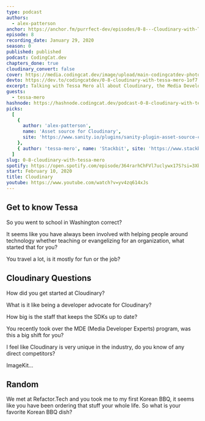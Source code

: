 ```yaml
---
type: podcast
authors:
  - alex-patterson
anchor: https://anchor.fm/purrfect-dev/episodes/0-8---Cloudinary-with-Tessa-Mero-eaojmf
episode: 8
recording_date: January 29, 2020
season: 0
published: published
podcast: CodingCat.dev
chapters_done: true
cloudinary_convert: false
cover: https://media.codingcat.dev/image/upload/main-codingcatdev-photo/ilpfshoaxdhnwemlsfld.png
devto: https://dev.to/codingcatdev/0-8-cloudinary-with-tessa-mero-1of7
excerpt: Talking with Tessa Mero all about Cloudinary, the Media Developer Experts program, and comparing other SAAS platforms.
guests:
  - tessa-mero
hashnode: https://hashnode.codingcat.dev/podcast-0-8-cloudinary-with-tessa-mero
picks:
  [
    {
      author: 'alex-patterson',
      name: 'Asset source for Cloudinary',
      site: 'https://www.sanity.io/plugins/sanity-plugin-asset-source-cloudinary'
    },
    { author: 'tessa-mero', name: 'Stackbit', site: 'https://www.stackbit.com/' }
  ]
slug: 0-8-cloudinary-with-tessa-mero
spotify: https://open.spotify.com/episode/364rarhChFVl7uclywx17S?si=3Xb1rrCVRg6RNk4heLaJTQ
start: February 10, 2020
title: Cloudinary
youtube: https://www.youtube.com/watch?v=yv4zq614xJs
---
```


## Get to know Tessa

So you went to school in Washington correct?

It seems like you have always been involved with helping people around technology whether teaching or evangelizing for an organization, what started that for you?

You travel a lot, is it mostly for fun or the job?

## Cloudinary Questions

How did you get started at Cloudinary?

What is it like being a developer advocate for Cloudinary?

How big is the staff that keeps the SDKs up to date?

You recently took over the MDE (Media Developer Experts) program, was this a big shift for you?

I feel like Cloudinary is very unique in the industry, do you know of any direct competitors?

ImageKit...

## Random

We met at Refactor.Tech and you took me to my first Korean BBQ, it seems like you have been ordering that stuff your whole life. So what is your favorite Korean BBQ dish?
